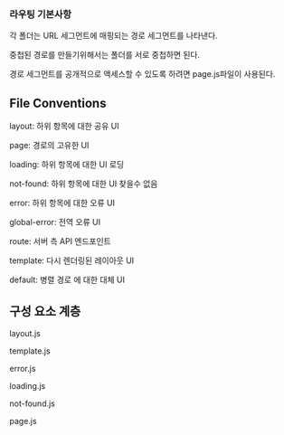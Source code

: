 <h3>라우팅 기본사항</h3>
<div>
  <p>각 폴더는 URL 세그먼트에 매핑되는 경로 세그먼트를 나타낸다.</p>
  <p>중첩된 경로를 만들기위해서는 폴더를 서로 중첩하면 된다.</p>
  <p>경로 세그먼트를 공개적으로 액세스할 수 있도록 하려면 page.js파일이 사용된다.</p>
</div>

<div>
  <h2>File Conventions</h2>
  <p>layout: 하위 항목에 대한 공유 UI</p>
  <p>page: 경로의 고유한 UI</p>
  <p>loading: 하위 항목에 대한 UI 로딩</p>
  <p>not-found: 하위 항목에 대한 UI 찾을수 없음</p>
  <p>error: 하위 항목에 대한 오류 UI</p>
  <p>global-error: 전역 오류 UI</p>
  <p>route: 서버 측 API 엔드포인트</p>
  <p>template: 다시 렌더링된 레이아웃 UI</p>
  <p>default: 병렬 경로 에 대한 대체 UI</p>
</div>

<div>
  <h2>구성 요소 계층</h2>
  <p>layout.js</p>
  <p>template.js</p>
  <p>error.js</p>
  <p>loading.js</p>
  <p>not-found.js</p>
  <p>page.js</p>
</div>

```javaScript

```
